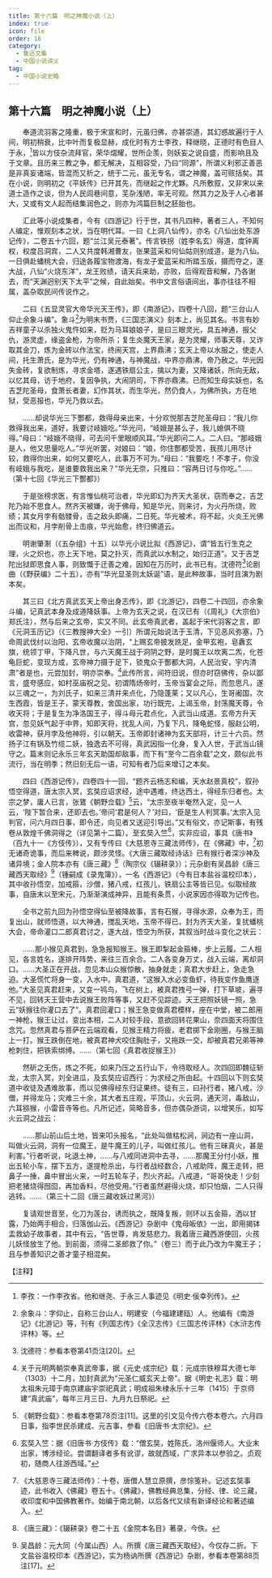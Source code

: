 ```yaml
---
title: 第十六篇　明之神魔小说（上）
index: true
icon: file
order: 18
category:
  - 鲁迅文集
  - 中国小说讲义
tag:  
  - 中国小说史略
---
```


## 第十六篇　明之神魔小说（上）

　　奉道流羽客之隆重，极于宋宣和时，元虽归佛，亦甚崇道，其幻惑故遍行于人间，明初稍衰，比中叶而复极显赫，成化时有方士李孜，释继晓，正德时有色目人于永，[^1]皆以方伎杂流拜官，荣华熠耀，世所企羡，则妖妄之说自盛，而影响且及于文章。且历来三教之争，都无解决，互相容受，乃曰“同源”，所谓义利邪正善恶是非真妄诸端，皆混而又析之，统于二元，虽无专名，谓之神魔，盖可赅括矣。其在小说，则明初之《平妖传》已开其先，而继起之作尤夥。凡所敷叙，又非宋以来道士造作之谈，但为人民闾巷间意，芜杂浅陋，率无可观。然其力之及于人心者甚大，又或有文人起而结集润色之，则亦为鸿篇巨制之胚胎也。

　　汇此等小说成集者，今有《四游记》行于世，其书凡四种，著者三人，不知何人编定，惟观刻本之状，当在明代耳。一曰《上洞八仙传》，亦名《八仙出处东游记传》，二卷五十六回，题“兰江吴元泰著”。传言铁拐（姓李名玄）得道，度钟离权，权度吕洞宾，二人又共度韩湘曹友，张果蓝采和何仙姑则别成道，是为八仙。一日俱赴蟠桃大会，归途各履宝物渡海，有龙子爱蓝采和所踏玉版，摄而夺之，遂大战，八仙“火烧东洋”，龙王败绩，请天兵来助，亦败，后得观音和解，乃各谢去，而“天渊迥别天下太平”之候，自此始矣。书中文言俗语间出，事亦往往不相属，盖杂取民间传说作之。

　　二曰《五显灵官大帝华光天王传》，即《南游记》，四卷十八回，题“三台山人仰止余象斗编”。象斗[^2]为明末书贾，《三国志演义》刻本上，尚见其名。书言有妙吉祥童子以杀独火鬼忤如来，贬为马耳娘娘子，是曰三眼灵光，具五神通，报父仇，游灵虚，缘盗金枪，为帝所杀；复生炎魔天王家，是为灵耀，师事天尊，又诈取其金刀，炼为金砖以作法宝，终闹天宫，上界鼎沸；玄天上帝以水服之，使走人间，托生萧氏，是为华光，仍有神通，与神魔战，中界亦鼎沸，帝乃赦之。华光因失金砖，复欲制炼，寻求金塔，遂遇铁扇公主，擒以为妻，又降诸妖，所向无敌，以忆其母，访于地府，复因争执，大闹阴司，下界亦鼎沸。已而知生母实妖也，名吉芝陀圣母，食萧长者妻，幻作其状，而生华光，然仍食人，为佛所执，方在地狱，受恶报也，华光乃救以去。

　　……却说华光三下酆都，救得母亲出来，十分欢悦那吉芝陀圣母曰：“我儿你救得我出来，道好，我要讨岐娥吃。”华光问，“岐娥是甚么子，我儿媳俱不晓得。”母曰：“岐娥不晓得，可去问千里眼顺风耳。”华光即问二人。二人曰。“那岐娥是人，他又思量吃人。”华光听罢，对娘曰：“娘，你住酆都受苦，我孩儿用尽计较，救得你出来，如何又要吃人，此事万不可为。”母曰：“我要吃！不孝子，你没有岐娥与我吃，是谁要救我出来？”华光无奈，只推曰：“容两日讨与你吃。”……（第十七回《华光三下酆都》）

　　于是张榜求医，有言惟仙桃可治者，华光即幻为齐天大圣状，窃而奉之，吉芝陀乃始不思食人。然齐天被嫌，询于佛母，知是华光，则来讨，为火丹所烧，败绩；其女月孛有骷髅骨，击之敌头即痛，二日死。华光被术，将不起，火炎王光佛出而议和，月孛削骨上击痕，华光始愈，终归佛道云。

　　明谢肇淛（《五杂组》十五）以华光小说比拟《西游记》，谓“皆五行生克之理，火之炽也，亦上天下地，莫之扑灭，而真武以水制之，始归正道”。又于吉芝陀出狱即思食人事，则致慨于迁善之难，因知在万历时，此书已有。沈德符[^3]论剧曲（《野获编》二十五），亦有“华光显圣则太妖诞”语，是此种故事，当时且演为剧本矣。

　　其三曰《北方真武玄天上帝出身志传》，即《北游记》，四卷二十四回，亦余象斗编，记真武本身及成道降妖事。上帝为玄天之说，在汉已有（《周礼》《大宗伯》郑氏注），然与后来之玄帝，实又不同。此玄帝真武者，盖起于宋代羽客之言，即《元洞玉历记》（《三教搜神大全》一引）所谓元始说法于玉清，下见恶风弥塞，乃命周武伐纣以治阳，玄帝收魔以治阴，“上赐玄帝披发跣足，金甲玄袍，皂纛玄旗，统领丁甲，下降凡世，与六天魔王战于洞阴之野，是时魔王以坎离二炁，化苍龟巨蛇，变现方成，玄帝神力摄于足下，锁鬼众于酆都大洞，人民治安，宇内清肃”者是也，元尝加封，明亦崇奉。[^4]此传所言，间符旧说，但亦时窃佛传，杂以鄙言，盛夸感应，如村巫庙祝之见。初谓隋炀帝时，玉帝当宴会之际，而忽思凡，遂以三魂之一，为刘氏子，如来三清并来点化，乃隐蓬莱；又以凡心，生哥阇国，次生西霞，皆是王子，蒙天尊教，舍国出家，功行既完，上谒玉帝，封荡魔天尊，令收天将；于是复生为净洛国王子，得斗母元君点化，入武当山成道。玄帝方升天宫，忽见妖气起于中界，知即天将，扰乱人间，乃复下凡，降龟蛇怪，服赵公明，收雷神，获月孛及他神将，引以朝天。玉帝即封诸神为玄天部将，计三十六员。然扬子江有锅及竹缆二妖，独逸去不可得，真武因指一化身，复入人世，于武当山镜守之。篇末则记永乐三年玄天助国却敌事，而下有“至今二百余载”之文，颇似此书流行，当在明季；然旧刻无后一语，可知有者乃后来增订之本矣。

　　四曰《西游记传》，四卷四十一回，“题齐云杨志和编，天水赵景真校”，叙孙悟空得道，唐太宗入冥，玄奘应诏求经，途中遇难，终达西土，得经东归者也。太宗之梦，庸人已言，张鷟《朝野佥载》[^5]云，“太宗至夜半奄然入定，见一人云，‘陛下暂合来，还即去也。’帝问‘君是何人？’对曰，‘臣是生人判冥事。’太宗入见判官，问六月四日事，即令还，向见者又送迎引导出。”又有俗文，亦记斯事，有残卷从敦煌千佛洞得之（详见第十二篇）。至玄奘入竺[^6]，实非应诏，事具《唐书》（百九十一《方伎传》），又有专传曰《大慈恩寺三藏法师传》，在《佛藏》中，[^7]初无诸奇诡事，而后来稗说，颇涉灵怪。《大唐三藏取经诗话》已有猴行者深沙神及诸异境；金人院本亦有《唐三藏》[^8]（陶宗仪《辍耕录》）；元杂剧有吴昌龄《唐三藏西天取经》[^9]（锺嗣成《录鬼簿》），一名《西游记》（今有日本盐谷温校印本），其中收孙悟空，加戒箍，沙僧，猪八戒，红孩儿，铁扇公主等皆已见。似取经故事，自唐末以至宋元，乃渐渐演成神异，且能有条贯，小说家因亦得取为记传也。

　　全书之前九回为孙悟空得仙至被降故事，言有石猴，寻得水源，众奉为王，而复出山，就师悟道，以大神通，搅乱天地，玉帝不得已，封为齐天大圣，复扰蟠桃大会，帝命灌口二郎真君讨之，遂大战，悟空为所获，其叙当时战斗变化之状云：

　　……那小猴见真君到，急急报知猴王。猴王即掣起金箍棒，步上云履。二人相见，各言姓名，遂排开阵势，来往三百余合。二人各变身万丈，战入云端，离却洞口。……大圣正在开战，忽见本山众猴惊散，抽身就走；真君大步赶上，急走急迫。大圣慌忙将身一变，入水中。真君道，“这猴入水必变鱼虾，待我变作鱼鹰逐他。”大圣见真君赶来，又变一鸨鸟，飞在树上，被真君拽弓一弹，打下草坡，遍寻不见，回转天王营中去说猴王败阵等事，又赶不见踪迹。天王把照妖镜一照，急云“妖猴往你灌口去了”。真君回灌口；猴王急变做真君模样，座在中堂，被二郎用一神枪，猴王让过，变出本相，二人对较手段，意欲回转花果山，奈四面天将围住念咒。忽然真君与菩萨在云端观看，见猴王精力将疲，老君掷下金刚圈，与猴王脑上一打。猴王跌倒在地，被真君神犬咬住胸肚子，又拖跌一交，却被真君兄弟等神枪刺住，把铁索绑缚。……（第七回《真君收捉猴王》）

　　然斫之无伤，炼之不死，如来乃压之五行山下，令待取经人。次四回即魏征斩龙，太宗入冥，刘全进瓜，及玄奘应诏西行：为求经之所由起。十四回以下则玄奘道中收徒及遇难故事，而以见佛得经东归证果终。徒有三，曰孙行者，猪八戒，沙僧，并得龙马；灾难三十余，其大者五庄观，平顶山，火云洞，通天河，毒敌山，六耳猕猴，小雷音寺等也。凡所记述，简略音多，但亦偶杂游词，以增笑乐，如写火云洞之战云：

　　……那山前山后土地，皆来叩头报名，“此处叫做枯松涧，涧边有一座山洞，叫做火云洞，洞有一位魔王，是牛魔王的儿子，叫做红孩儿。他有三昧真火，甚是利害。”行者听说，叱退土神，……与八戒同进洞中去寻，……那魔王分付小妖，推出五轮小车，摆下五方，遂提枪杀出，与行者战经数合，八戒助阵，魔王走转，把鼻子一捶，鼻中冒出火来，一时五轮车子，烈火齐起。八戒道，“哥哥快走！少刻把老猪烧得囫囵，再加香料，尽他受用。”行者虽然避得火烧，却只怕烟，二人只得逃转。……（第三十二回《唐三藏收妖过黑河》）

　　复请观世音至，化刀为莲台，诱而执之，既降复叛，则环以五金箍，洒以甘露，乃始两手相合，归落伽山云。《西游记》杂剧中《鬼母皈依》一出，即用揭钵盂救幼子故事者，其中有云，“告世尊，肯发慈悲力。我着唐三藏西游便回，火孩儿妖怪放生了他。到前面，须得二圣郎救了你。”（卷三）而于此乃改为牛魔王子；且与参善知识之善才童子相混矣。

【注释】

[^1]:李孜：一作李孜省。他和继尧、于永三人事迹见《明史·佞幸列传》。

[^2]:余象斗：字仰止，自称三台山人，明建安（今福建建瓯）人。他编有《南游记》《北游记》等，刊有《列国志传》《全汉志传》《三国志传评林》《水浒志传评林》等。

[^3]:沈德符：参看本卷第41页注[20]。

[^4]:关于元明两朝崇奉真武帝事，据《元史·成宗纪》载：元成宗铁穆耳大德七年（1303）十二月，加封真武为“元圣仁威玄天上帝”。据《明史·礼志》载：明太祖朱元璋于南京建庙宇崇祀真武；明成祖朱棣永乐十三年（1415）于京师建“真武庙”，每年三月三日、九月九日祭祀。

[^5]:《朝野佥载》：参看本卷第78页注[11]。这里的引文见今传六卷本卷六。六月四日事，指李世民杀建成、元吉事，参看《旧唐书·太宗纪》。

[^6]:玄奘入竺：据《旧唐书·方伎传》载：“僧玄奘，姓陈氏，洛州偃师人。大业末出家，博涉经论。尝谓翻译者多有讹谬，故就西域，广求异本以参验之。贞观初，随商人往游西域。”

[^7]:《大慈恩寺三藏法师传》：十卷，唐僧人慧立原撰，彦悰笺补。记述玄奘事迹，此书收入《佛藏》卷五十。《佛藏》，佛教经典总集，分经、律、论三藏，收印度和中国佛教著作。始编于南北朝，以后各代又续有新译经论和著述编入。

[^8]:《唐三藏》：《辍耕录》卷二十五《金院本名目》著录，今佚。

[^9]:吴昌龄：元大同（今属山西）人。所撰《唐三藏西天取经》，今仅存二折。下文盐谷温校印本《西游记》，实为杨讷所撰《西游记》杂剧，参看本卷第88页注[17]。
